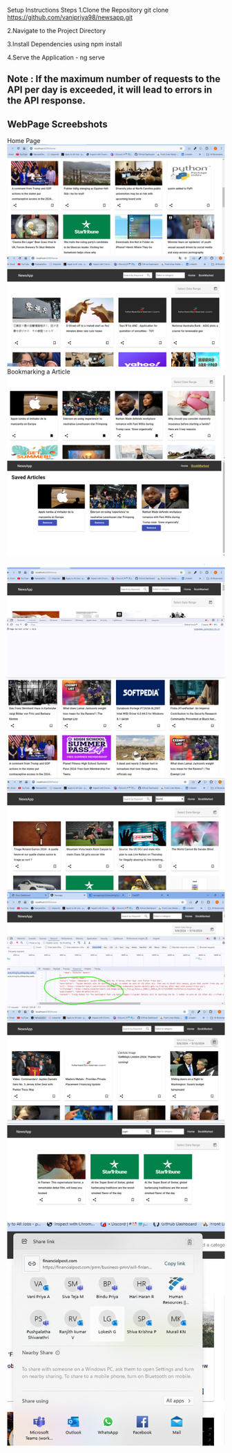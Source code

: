 Setup Instructions
Steps
1.Clone the Repository
git clone https://github.com/vanipriya98/newsapp.git

2.Navigate to the Project Directory

3.Install Dependencies using npm install

4.Serve the Application - ng serve

## Note : If the maximum number of requests to the API per day is exceeded, it will lead to errors in the API response.

## WebPage Screebshots
Home Page 
![HomePage ScreenShots](src/assets/images/homePageScreenshot2.png)
![HomePage ScreenShots](src/assets/images/homePageScreenshot1.png)
Bookmarking a Article
![Bookmarking](src/assets/images/book_marking.png)
![BookMarked Articles](src/assets/images/bookmarked_articles.png)

![Page Refresh](src/assets/images/page_refresh_after_5mins.png)
![Pagination](src/assets/images/pagination.png)
![search_by_category](src/assets/images/search_by_category.png)
![search_by_date_range_response](src/assets/images/search_by_date_range_response.png)
![search_by_date_range](src/assets/images/search_by_date_range.png)
![search_by_keyword](src/assets/images/search_by_keyword.png)
![share_option.png](src/assets/images/share_option.png)
